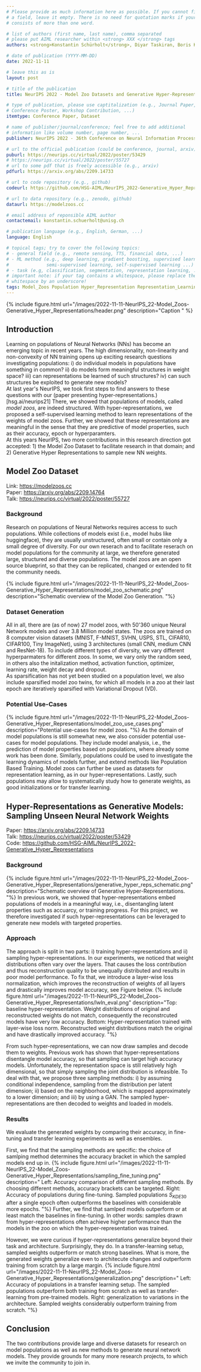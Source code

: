 ```yaml
---
# Please provide as much information here as possible. If you cannot fill in
# a field, leave it empty. There is no need for quotation marks if your entry
# consists of more than one word.

# list of authors (first name, last name), comma separated
# please put AIML researcher within <strong> XXX </strong> tags
authors: <strong>Konstantin Schürholt</strong>, Diyar Taskiran, Boris Knyazev, Xavier Giro-i-Nieto, Damian Borth

# date of publication (YYYY-MM-DD)
date: 2022-11-11

# leave this as is
layout: post

# title of the publication
title: NeurIPS 2022 - Model Zoo Datasets and Generative Hyper-Representations

# type of publication, please use captitalization (e.g., Journal Paper,
# Conference Poster, Workshop Contribution, ...)
itemtype: Conference Paper, Dataset

# name of publisher/journal/conference; feel free to add additional
# information like volume number, page number, ...
publisher: NeurIPS 2022 - 36th Conference on Neural Information Processing Systems, New Orleans, USA.

# url to the official publication (could be conference, journal, arxiv)
puburl: https://neurips.cc/virtual/2022/poster/53429
# https://neurips.cc/virtual/2022/poster/55727
# url to some pdf that is freely accessible (e.g., arxiv)
pdfurl: https://arxiv.org/abs/2209.14733

# url to code repository (e.g., github)
codeurl: https://github.com/HSG-AIML/NeurIPS_2022-Generative_Hyper_Representations

# url to data repository (e.g., zenodo, github)
dataurl: https://modelzoos.cc

# email address of reponsible AIML author
contactemail: konstantin.schuerholt@unisg.ch

# publication language (e.g., English, German, ...)
language: English

# topical tags; try to cover the following topics:
# - general field (e.g., remote sensing, TTS, financial data, ...)
# - ML method (e.g., deep learning, gradient boosting, supervised learning,
#              semi-supervised learning, self-supervised learning ...)
# - task (e.g, classification, segmentation, representation learning, ...)
# important note: if your tag contains a whitespace, please replace the
# whitespace by an underscore!
tags: Model_Zoos Population Hyper_Representation Representation_Learning Self-Supervised_Learning Weight_Space Parameter_Space Initialization Model_Generation Generative_Learning Transfer_Learning Finetuning
---
```


{% include figure.html
url="/images/2022-11-11-NeurIPS_22-Model_Zoos-Generative_Hyper_Representations/header.png"
description="Caption
" %}
## Introduction
Learning on populations of Neural Networks (NNs) has become an emerging topic in recent years. 
The high dimensionality, non-linearity and non-convexity of NN training opens up exciting research questions investigating populations: 
i) do individual models in populations have something in common? 
ii) do models form meaningful structures in weight space? 
iii) can representations be learned of such structures?
iv) can such structures be exploited to generate new models?   
At last year's NeurIPS, we took first steps to find answers to these questions with our (paper presenting hyper-representations.)[hsg.ai/neurips21]
There, we showed that populations of models, called *model zoos*, are indeed structured. With hyper-representations, we proposed a self-supervised learning method to learn 
representations of the weights of model zoos. Further, we showed that these representations are meaningful in the sense that they are predictive of model properties, 
such as their accuracy, epoch or hyperparamters.   
At this years NeurIPS, two more contributions in this research direction got accepted: 1) the Model Zoo Dataset to facilitate research in that domain; and 2) Generative Hyper Representations to sample new NN weights.

## Model Zoo Dataset
Link:   https://modelzoos.cc   
Paper:  https://arxiv.org/abs/2209.14764  
Talk:   https://neurips.cc/virtual/2022/poster/55727  

### Background
Research on populations of Neural Networks requires access to such populations. 
While collections of models exist (i.e., model hubs like huggingface), they are usually unstructured, often small or contain only a small degree of diversity.
For our own reserach and to facilitate reserach on model populations for the community at large, we therefore generated large, structured and diverse populations.
The model zoos are an open source blueprint, so that they can be replicated, changed or extended to fit the community needs.

{% include figure.html
url="/images/2022-11-11-NeurIPS_22-Model_Zoos-Generative_Hyper_Representations/model_zoo_schematic.png"
description="Schematic overview of the Model Zoo Generation.
"%}

### Dataset Generation
All in all, there are (as of now) 27 model zoos, with 50'360 unique Neural Network models and over 3.8 Million model states. 
The zoos are trained on 8 computer vision datasets (MNIST, F-MNIST, SVHN, USPS, STL, CIFAR10, CIFAR100, Tiny ImageNet), 
using 3 architectures (small CNN, medium CNN and ResNet-18).
To include different types of diversity, we vary different hyperparmaters for different zoos. In some, we vary only the random seed, in others also the initalization method, activation function, optimizer, learning rate, weight decay and dropout.   
As sparsification has not yet been studied on a population level, we also include sparsified model zoo twins, for which all models in a zoo at their last epoch are iteratively sparsified with Variational Dropout (VD).

### Potential Use-Cases
{% include figure.html
url="/images/2022-11-11-NeurIPS_22-Model_Zoos-Generative_Hyper_Representations/model_zoo_use_cases.png"
description="Potential use-cases for model zoos.
"%}
As the domain of model populations is still somewhat new, we also consider potential use-cases for model populations. 
They include model analysis, i.e., the prediction of model properties based on populations, where already some work has been done.
Similarly, populations could be used to investigate the learning dynamics of models further, and extend methods like Population Based Training.
Model zoos can further be used as datasets for representation learning, as in our hyper-representations.
Lastly, such populations may allow to systematically study how to generate weights, as good initializations or for transfer learning.



## Hyper-Representations as Generative Models: Sampling Unseen Neural Network Weights
Paper:  https://arxiv.org/abs/2209.14733   
Talk:   https://neurips.cc/virtual/2022/poster/53429   
Code:   https://github.com/HSG-AIML/NeurIPS_2022-Generative_Hyper_Representations   


### Background
{% include figure.html
url="/images/2022-11-11-NeurIPS_22-Model_Zoos-Generative_Hyper_Representations/generative_hyper_reps_schematic.png"
description="Schematic overview of Generative Hyper-Representations.
"%}
In previous work, we showed that hyper-representations embed populations of models in a meaningful way, i.e., disentangling latent properties such as accuarcy, or training progress.
For this project, we therefore investigated if such hyper-representations can be leveraged to generate new models with targeted properties.

### Approach
The approach is split in two parts: i) training hyper-representations and ii) sampling hyper-representations.
In our experiments, we noticed that weight distributions often vary over the layers. That causes the loss contribution and thus reconstruction quality to be unequally distributed and results in poor model performance.
To fix that, we introduce a layer-wise loss normalization, which improves the reconstruction of weights of all layers and drastically improves model accuracy, see Figure below. 
{% include figure.html
url="/images/2022-11-11-NeurIPS_22-Model_Zoos-Generative_Hyper_Representations/lwln_eval.png"
description="Top: baseline hyper-representation. Weight distributions of original and reconstructed weights do not match, consequently the reconstrcuted models have very low accuracy. Bottom: Hyper-representation trained with layer-wise loss norm. Reconstructed weight distributions match the original and have drastically improved accuracy.
"%}

From such hyper-representations, we can now draw samples and decode them to weights. Previous work has shown that hyper-representations disentangle model accuracy, so that sampling can target high accuracy models.
Unfortunately, the representation space is still relatively high dimensional, so that simply sampling the joint distribution is infeasible. 
To deal with that, we propose three sampling methods: 
i) by assuming conditional independence, sampling from the distribution per latent dimension; 
ii) based on the neighborhood, which is mapped approximately to a lower dimension; and
iii) by using a GAN.
The sampled hyper-representations are then decoded to weights and loaded in models.


### Results
We evaluate the generated weights by comparing their accuracy, in fine-tuning and transfer learning experiments as well as ensembles.

First, we find that the sampling methods are specific: the choice of samlping method determines the accuracy bracket in which the sampled models end up in.
{% include figure.html
url="/images/2022-11-11-NeurIPS_22-Model_Zoos-Generative_Hyper_Representations/sampling_fine_tuning.png"
description="
Left: Accuracy comparison of different sampling methods. By choosing different methods, accuracy brackets can be targeted. Right: Accuracy of populations during fine-tuning. Sampled populations $S_{KDE30}$ after a single epoch often outperforms the baselines with considerable more epochs.
"%}
Further, we find that samlped models outperform or at least match the baselines in fine-tuning. 
In other words: samples drawn from hyper-representations often achieve higher performance than the models in the zoo on which the hyper-representation was trained.

However, we were curious if hyper-representations generalize beyond their task and architecture. 
Surprisingly, they do. In a transfer-learning setup, sampled weights outperform or match strong baselines. 
What is more, the generated weights generalize even to architecute changes and outperform training from scratch by a large margin.
{% include figure.html
url="/images/2022-11-11-NeurIPS_22-Model_Zoos-Generative_Hyper_Representations/generalization.png"
description="
Left: Accuracy of populations in a transfer learning setup. The sampled populations outperform both training from scratch as well as transfer-learning from pre-trained models. Right: generalization to variations in the architecture. Sampled weights considerably outperform training from scratch.
"%}

## Conclusion
The two contributions provide large and diverse datasets for research on model populations as well as new methods to generate neural network models. 
They provide grounds for many more research projects, to which we invite the community to join in.

